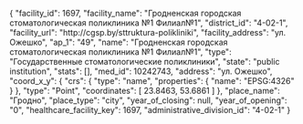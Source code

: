 {
    "facility_id": 1697,
    "facility_name": "Гродненская городская стоматологическая поликлиника №1 Филиал№1",
    "district_id": "4-02-1",
    "facility_url": "http:\/\/cgsp.by\/sttruktura-polikliniki",
    "facility_address": "ул. Ожешко",
    "ap_1": "49",
    "name": "Гродненская городская стоматологическая поликлиника №1 Филиал№1",
    "type": "Государственные стоматологические поликлиники",
    "state": "public institution",
    "stats": [],
    "med_id": 10242743,
    "address": "ул. Ожешко",
    "coord_x_y": {
        "crs": {
            "type": "name",
            "properties": {
                "name": "EPSG:4326"
            }
        },
        "type": "Point",
        "coordinates": [
            23.8463,
            53.6861
        ]
    },
    "place_name": "Гродно",
    "place_type": "city",
    "year_of_closing": null,
    "year_of_opening": "0",
    "healthcare_facility_key": 1697,
    "administrative_division_id": "4-02-1"
}